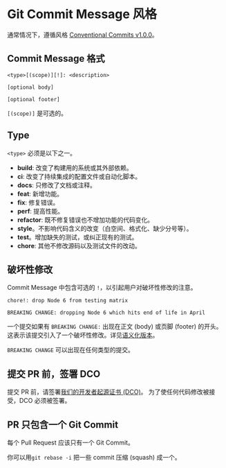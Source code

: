 # Git Commit Message 风格

通常情况下，遵循风格 [Conventional Commits v1.0.0](https://www.conventionalcommits.org/en/v1.0.0/)。

## Commit Message 格式

```
<type>[(scope)][!]: <description>

[optional body]

[optional footer]
```

`[(scope)]` 是可选的。

## Type

`<type>` 必须是以下之一。

- **build**: 改变了构建用的系统或其外部依赖。
- **ci**: 改变了持续集成的配置文件或自动化脚本。
- **docs**: 只修改了文档或注释。
- **feat**: 新增功能。
- **fix**: 修复错误。
- **perf**: 提高性能。
- **refactor**: 既不修复错误也不增加功能的代码变化。
- **style**。不影响代码含义的改变（白空间、格式化、缺少分号等）。
- **test**。增加缺失的测试，或纠正现有的测试。
- **chore**: 其他不修改源码以及测试文件的改动。

## 破坏性修改

Commit Message 中包含可选的 `!`，以引起用户对破坏性修改的注意。

```
chore!: drop Node 6 from testing matrix

BREAKING CHANGE: dropping Node 6 which hits end of life in April
```

一个提交如果有 `BREAKING CHANGE:` 出现在正文 (body) 或页脚 (footer) 的开头。这表示该提交引入了一个破坏性修改。详见[语义化版本](https://semver.org/lang/zh-CN/)。

`BREAKING CHANGE` 可以出现在任何类型的提交。

## 提交 PR 前，签署 DCO

提交 PR 前，请签署[我们的开发者起源证书 (DCO)](./dco.md)。
为了使任何代码修改被接受，DCO 必须被签署。

## PR 只包含一个 Git Commit

每个 Pull Request 应该只有一个 Git Commit。

你可以用`git rebase -i` 把一些 commit 压缩 (squash) 成一个。
